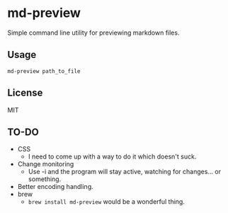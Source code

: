 # md-preview

Simple command line utility for previewing markdown files.

## Usage
`md-preview path_to_file`

## License 
MIT
## TO-DO
* CSS
	- I need to come up with a way to do it which doesn't suck.
* Change monitoring
	- Use -i and the program will stay active, watching for changes… or something.
* Better encoding handling.
* brew
	- `brew install md-preview` would be a wonderful thing.
